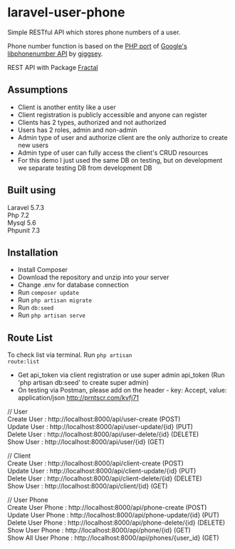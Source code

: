 # laravel-user-phone
Simple RESTful API which stores phone numbers of a user.  
  
Phone number function is based on the [PHP port](https://github.com/giggsey/libphonenumber-for-php) of [Google's libphonenumber API](https://github.com/googlei18n/libphonenumber) by [giggsey](https://github.com/giggsey).  
  
REST API with Package [Fractal](https://fractal.thephpleague.com/)
  


## Assumptions

- Client is another entity like a user  
- Client registration is publicly accessible and anyone can register  
- Clients has 2 types, authorized and not authorized  
- Users has 2 roles, admin and non-admin  
- Admin type of user and authorize client are the only authorize to create new users  
- Admin type of user can fully access the client's CRUD resources  
- For this demo I just used the same DB on testing, but on development we separate testing DB from development DB

## Built using  
Laravel 5.7.3  
Php 7.2  
Mysql 5.6  
Phpunit 7.3  
  
## Installation
- Install Composer  
- Download the repository and unzip into your server  
- Change .env for database connection  
- Run <code>composer update</code>  
- Run <code>php artisan migrate</code>  
- Run <code>db:seed</code>  
- Run <code>php artisan serve</code>  
  
## Route List
  
To check list via terminal. Run <code>php artisan route:list</code>  
  
* Get api_token via client registration or use super admin api_token (Run 'php artisan db:seed' to create super admin)  
* On testing via Postman, please add on the header - key: Accept, value: application/json http://prntscr.com/kvfj71  

// User  
Create User : http://localhost:8000/api/user-create (POST)  
Update User : http://localhost:8000/api/user-update/{id} (PUT)  
Delete User : http://localhost:8000/api/user-delete/{id} (DELETE)  
Show User : http://localhost:8000/api/user/{id} (GET)  
  
// Client  
Create User : http://localhost:8000/api/client-create (POST)  
Update User : http://localhost:8000/api/client-update/{id} (PUT)  
Delete User : http://localhost:8000/api/client-delete/{id} (DELETE)  
Show User : http://localhost:8000/api/client/{id} (GET)  
  
// User Phone  
Create User Phone : http://localhost:8000/api/phone-create (POST)  
Update User Phone : http://localhost:8000/api/phone-update/{id} (PUT)  
Delete User Phone : http://localhost:8000/api/phone-delete/{id} (DELETE)  
Show User Phone : http://localhost:8000/api/phone/{id} (GET)  
Show All User Phone : http://localhost:8000/api/phones/{user_id} (GET)  
  




